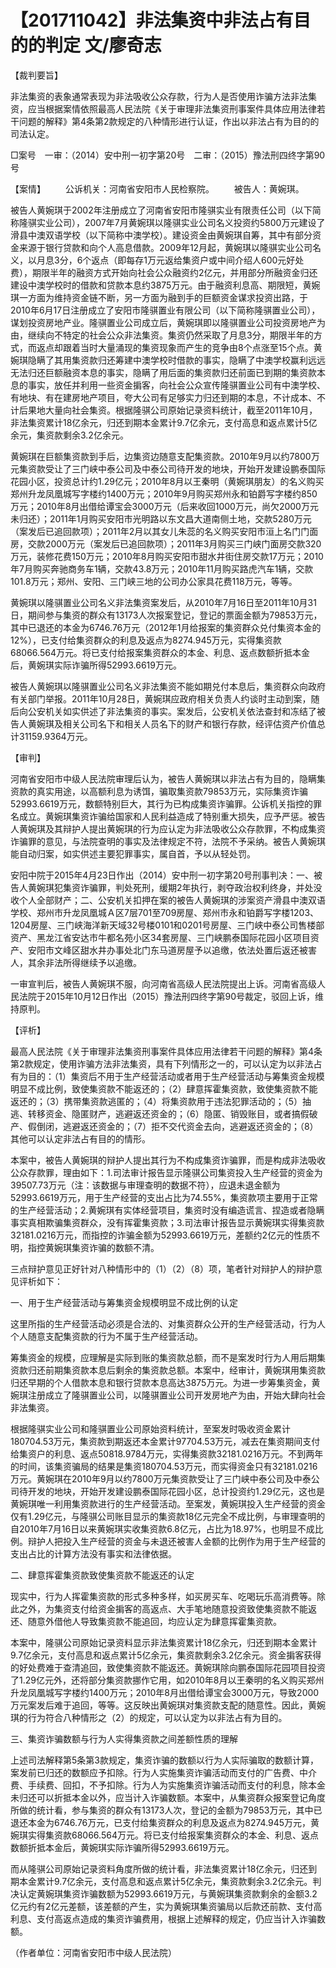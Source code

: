 # 【201711042】非法集资中非法占有目的的判定 文/廖奇志

【裁判要旨】

非法集资的表象通常表现为非法吸收公众存款，行为人是否使用诈骗方法非法集资，应当根据案情依照最高人民法院《关于审理非法集资刑事案件具体应用法律若干问题的解释》第4条第2款规定的八种情形进行认证，作出以非法占有为目的的司法认定。

□案号　一审：（2014）安中刑一初字第20号　二审：（2015）豫法刑四终字第90号

【案情】 　　公诉机关：河南省安阳市人民检察院。 　　被告人：黄婉琪。

被告人黄婉琪于2002年注册成立了河南省安阳市隆骐实业有限责任公司（以下简称隆骐实业公司），2007年7月黄婉琪以隆骐实业公司名义投资约5800万元建设了滑县中澳双语学校（以下简称中澳学校）。建设资金由黄婉琪自筹，其中有部分资金来源于银行贷款和向个人高息借款。2009年12月起，黄婉琪以隆骐实业公司名义，以月息3分，6个返点（即每存1万元返给集资户或中间介绍人600元好处费），期限半年的融资方式开始向社会公众融资约2亿元，并用部分所融资金归还建设中澳学校时的借款和贷款本息约3875万元。由于融资利息高、期限短，黄婉琪一方面为维持资金链不断，另一方面为融到手的巨额资金谋求投资出路，于2010年6月17日注册成立了安阳市隆骐置业有限公司（以下简称隆骐置业公司），谋划投资房地产业。隆骐置业公司成立后，黄婉琪即以隆骐置业公司投资房地产为由，继续向不特定的社会公众非法集资。集资仍然采取了月息3分，期限半年的方式，而返点却跟着当时大量涌现的集资现象而产生的竞争由8个点涨至15个点。黄婉琪隐瞒了其用集资款归还筹建中澳学校时借款的事实，隐瞒了中澳学校赢利远远无法归还巨额融资本息的事实，隐瞒了用后面的集资款归还前面已到期的集资款本息的事实，放任并利用一些资金掮客，向社会公众宣传隆骐置业公司有中澳学校、有地块、有在建房地产项目，夸大公司有足够实力归还到期的本息，不计成本、不计后果地大量向社会集资。根据隆骐公司原始记录资料统计，截至2011年10月，非法集资累计18亿余元，归还到期本金累计9.7亿余元，支付高息和返点累计5亿余元，集资款剩余3.2亿余元。

黄婉琪在巨额集资款到手后，边集资边随意支配集资款。2010年9月以约7800万元集资款受让了三门峡中泰公司及中泰公司待开发的地块，开始开发建设鹏泰国际花园小区，投资总计约1.29亿元；2010年8月以王秦明（黄婉琪朋友）的名义购买郑州升龙凤凰城写字楼约1400万元；2010年9月购买郑州永和铂爵写字楼约850万元；2010年8月出借给谭宝会3000万元（后来收回1000万元，尚欠2000万元未归还）；2011年1月购买安阳市光明路以东文昌大道南侧土地，交款5280万元（案发后已追回款项）；2011年2月以其女儿朱蕊的名义购买安阳市洹上名门门面房，交款2000万元（案发后已追回款项）；2011年3月购买三门峡门面房交款320万元，装修花费150万元；2010年8月购买安阳市甜水井街住房交款17万元；2010年7月购买奔驰商务车1辆，交款43.8万元；2010年11月购买路虎汽车1辆，交款101.8万元；郑州、安阳、三门峡三地的公司办公家具花费118万元，等等。

黄婉琪以隆骐置业公司名义非法集资案发后，从2010年7月16日至2011年10月31日，期间参与集资的群众有13173人次报案登记，登记的票面金额为79853万元，其中已退还的本金为6746.76万元（2012年1月给报案的集资群众兑付集资本金的12%），已支付给集资群众的利息及返点为8274.945万元，实得集资款68066.564万元。将已支付给报案集资群众的本金、利息、返点数额折抵本金后，黄婉琪实际诈骗所得52993.6619万元。

被告人黄婉琪以隆骐置业公司名义非法集资不能如期兑付本息后，集资群众向政府有关部门举报。2011年10月28日，黄婉琪应政府相关负责人约谈时主动到案，随后向公安机关如实供述了非法集资的事实。案发后，公安机关依法查封和冻结了被告人黄婉琪及相关公司名下和相关人员名下的财产和银行存款，经评估资产价值总计31159.9364万元。

【审判】

河南省安阳市中级人民法院审理后认为，被告人黄婉琪以非法占有为目的，隐瞒集资款的真实用途，以高额利息为诱饵，骗取集资款79853万元，实际集资诈骗52993.6619万元，数额特别巨大，其行为已构成集资诈骗罪。公诉机关指控的罪名成立。黄婉琪集资诈骗给国家和人民利益造成了特别重大损失，应予严惩。被告人黄婉琪及其辩护人提出黄婉琪的行为应认定为非法吸收公众存款罪，不构成集资诈骗罪的意见，与法院查明的事实及法律规定不符，法院不予采纳。被告人黄婉琪能自动归案，如实供述主要犯罪事实，属自首，予以从轻处罚。

安阳中院于2015年4月23日作出（2014）安中刑一初字第20号刑事判决：一、被告人黄婉琪犯集资诈骗罪，判处死刑，缓期2年执行，剥夺政治权利终身，并处没收个人全部财产；二、公安机关扣押在案的被告人黄婉琪的涉案资产滑县中澳双语学校、郑州市升龙凤凰城Ａ区7层701至709房屋、郑州市永和铂爵写字楼1203、1204房屋、三门峡海洋新天域32号楼0101和0201号房屋、三门峡中泰公司售楼部资产、黑龙江省安达市牛都名苑小区34套房屋、三门峡鹏泰国际花园小区项目资产、安阳市文峰区甜水井办事处北门东马道房屋予以追缴，依法处置后返还被害人，其余非法所得继续予以追缴。

一审宣判后，被告人黄婉琪不服，向河南省高级人民法院提出上诉。河南省高级人民法院于2015年10月12日作出（2015）豫法刑四终字第90号裁定，驳回上诉，维持原判。

【评析】

最高人民法院《关于审理非法集资刑事案件具体应用法律若干问题的解释》第4条第2款规定，使用诈骗方法非法集资，具有下列情形之一的，可以认定为以非法占有为目的：（1）集资后不用于生产经营活动或者用于生产经营活动与筹集资金规模明显不成比例，致使集资款不能返还的；（2）肆意挥霍集资款，致使集资款不能返还的；（3）携带集资款逃匿的；（4）将集资款用于违法犯罪活动的；（5）抽逃、转移资金、隐匿财产，逃避返还资金的；（6）隐匿、销毁账目，或者搞假破产、假倒闭，逃避返还资金的；（7）拒不交代资金去向，逃避返还资金的；（8）其他可以认定非法占有目的的情形。

本案中，被告人黄婉琪的辩护人提出其行为不构成集资诈骗罪，而是构成非法吸收公众存款罪，理由如下：1.司法审计报告显示隆骐公司集资投入生产经营的资金为39507.73万元（注：该数据与审理查明的数据不符），应退未退金额为52993.6619万元，用于生产经营的支出占比为74.55%，集资款项主要用于正常的生产经营活动；2.黄婉琪有实体经营项目，集资时没有编造谎言、捏造或者隐瞒事实真相欺骗集资群众，没有挥霍集资款；3.司法审计报告显示黄婉琪实得集资款32181.0216万元，而指控的诈骗金额为52993.6619万元，差额约2亿元的性质不明，指控黄婉琪集资诈骗的数额不清。

三点辩护意见正好针对八种情形中的（1）（2）（8）项，笔者针对辩护人的辩护意见评析如下：

一、用于生产经营活动与筹集资金规模明显不成比例的认定

这里所指的生产经营活动必须是合法的、对集资群众公开的生产经营活动，行为人个人随意支配集资款的行为不属于生产经营活动。

筹集资金的规模，应理解是实际到账的集资款总额，而不是案发时行为人用后期集资款归还前期集资款本息后剩余的集资款总额。本案中，经审计，黄婉琪用集资款归还早期的个人借款本息和银行贷款本息高达3875万元。为进一步筹集资金，黄婉琪注册成立了隆骐置业公司，以隆骐置业公司开发房地产为由，开始大肆向社会非法集资。

根据隆骐实业公司和隆骐置业公司原始资料统计，至案发时吸收资金累计180704.53万元，集资款到期返还本金累计97704.53万元，减去在集资期间支付给集资户的利息、返点50818.9784万元，实得集资款32181.0216万元。不到两年的时间，该集资骗局的结果是集资180704.53万元，而实得资金只有32181.0216万元。黄婉琪在2010年9月以约7800万元集资款受让了三门峡中泰公司及中泰公司待开发的地块，开始开发建设鹏泰国际花园小区，总计投资约1.29亿元，这也是黄婉琪唯一利用集资款进行的生产经营活动。至案发，黄婉琪投入生产经营的资金仅有1.29亿元，与隆骐公司账目显示的集资款18亿元完全不成比例，与审理查明的自2010年7月16日以来黄婉琪实收集资款6.8亿元，占比为18.97%，也明显不成比例。辩护人把投入生产经营的资金与未退还被害人金额的比例作为用于生产经营的支出占比的计算方法没有事实和法律依据。

二、肆意挥霍集资款致使集资款不能返还的认定

现实中，行为人挥霍集资款的形式多种多样，如买房买车、吃喝玩乐高消费等。除此之外，为集资支付给资金掮客的高返点、大手笔地随意投资致使集资款不能返还、随意外借他人导致集资款不能追回，均应认定为肆意挥霍集资款。

本案中，隆骐公司原始记录资料显示非法集资累计18亿余元，归还到期本金累计9.7亿余元，支付高息和返点累计5亿余元，集资款剩余3.2亿余元。资金掮客获得的好处费难于查清追回，致使集资款不能返还。黄婉琪除向鹏泰国际花园项目投资了1.29亿元外，还将部分集资款挪作它用，如2010年8月以王秦明的名义购买郑州升龙凤凰城写字楼约1400万元；2010年8月出借给谭宝会3000万元，导致2000万元案发后难于追回，等等。这反映出黄婉琪对集资款支配的随意性。因此，黄婉琪的行为符合八种情形之（2）的规定，可以认定为以非法占有为目的。

三、集资诈骗数额与行为人实得集资款之间差额性质的理解

上述司法解释第5条第3款规定，集资诈骗的数额以行为人实际骗取的数额计算，案发前已归还的数额应予扣除。行为人实施集资诈骗活动而支付的广告费、中介费、手续费、回扣，不予扣除。行为人为实施集资诈骗活动而支付的利息，除本金未归还可以折抵本金以外，应当计入诈骗数额。本案中，从集资群众报案登记角度所做的统计看，参与集资的群众有13173人次，登记的金额为79853万元，其中已退还本金为6746.76万元，已支付给集资群众的利息及返点为8274.945万元，黄婉琪实得集资款68066.564万元。将已支付给报案集资群众的本金、利息、返点数额折抵本金后，黄婉琪实际诈骗所得52993.6619万元。

而从隆骐公司原始记录资料角度所做的统计看，非法集资累计18亿余元，归还到期本金累计9.7亿余元，支付高息和返点累计5亿余元，集资款剩余3.2亿余元。判决认定黄婉琪集资诈骗数额为52993.6619万元，与黄婉琪集资款剩余的金额3.2亿元约有2亿元差额，该差额的产生，实为黄婉琪集资骗局以后款还前款、支付高利息、支付高返点造成的集资诈骗费用，根据上述解释的规定，仍应当计入诈骗数额。

（作者单位：河南省安阳市中级人民法院）
